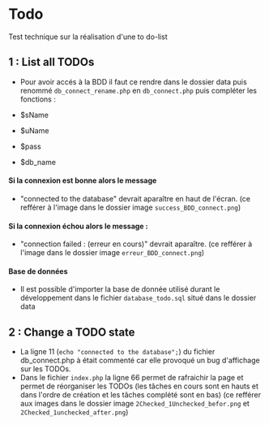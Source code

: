 # Todo

Test technique sur la réalisation d'une to do-list

## 1 : List all TODOs

- Pour avoir accés à la BDD il faut ce rendre dans le dossier data puis renommé `db_connect_rename.php` en `db_connect.php` puis compléter les fonctions :

- $sName
- $uName
- $pass
- $db_name

#### Si la connexion est bonne alors le message

- "connected to the database" devrait aparaître en haut de l'écran. (ce refférer à l'image dans le dossier image `success_BDD_connect.png`)

#### Si la connexion échou alors le message :

- "connection failed : (erreur en cours)" devrait aparaître. (ce refférer à l'image dans le dossier image `erreur_BDD_connect.png`)

#### Base de données

- Il est possible d'importer la base de donnée utilisé durant le développement dans le fichier `database_todo.sql` situé dans le dossier data

## 2 : Change a TODO state

- La ligne 11 (`echo "connected to the database";`) du fichier db_connect.php à était commenté car elle provoqué un bug d'affichage sur les TODOs.
- Dans le fichier `index.php` la ligne 66 permet de rafraichir la page et permet de réorganiser les TODOs (les tâches en cours sont en hauts et dans l'ordre de création et les tâches complété sont en bas) (ce refférer aux images dans le dossier image `2Checked_1Unchecked_befor.png` et `2Checked_1unchecked_after.png`)
